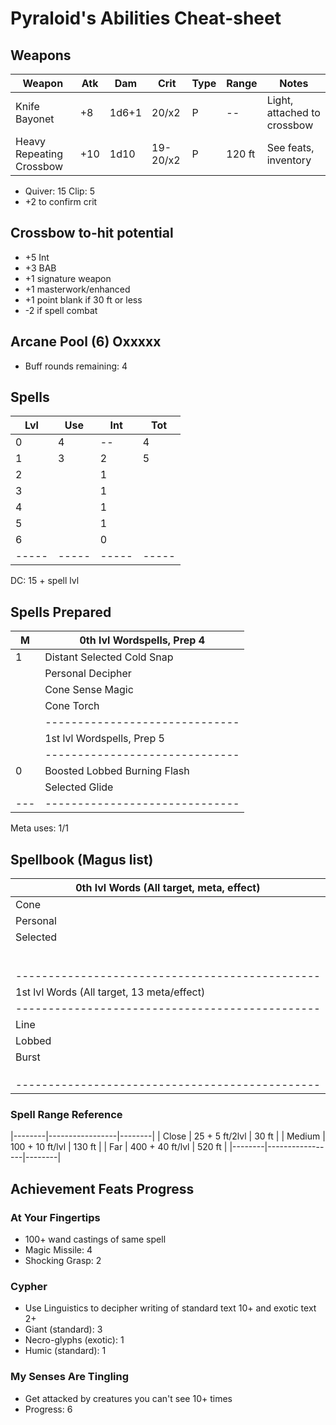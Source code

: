 # Pyraloid's Abilities Cheat-sheet
## Weapons
| Weapon                   | Atk | Dam   | Crit     | Type | Range  | Notes
|--------------------------|-----|-------|----------|------|--------|------------
| Knife Bayonet            | +8  | 1d6+1 |    20/x2 | P    | --     | Light, attached to crossbow
| Heavy Repeating Crossbow | +10 | 1d10  | 19-20/x2 | P    | 120 ft | See feats, inventory
- Quiver: 15 Clip: 5
- +2 to confirm crit

## Crossbow to-hit potential
- +5 Int
- +3 BAB
- +1 signature weapon
- +1 masterwork/enhanced
- +1 point blank if 30 ft or less
- -2 if spell combat

## Arcane Pool (6) Oxxxxx
- Buff rounds remaining: 4

## Spells
| Lvl | Use | Int | Tot |
|-----|-----|-----|-----|
|  0  |  4  | --  |  4  |
|  1  |  3  |  2  |  5  |
|  2  |     |  1  |     |
|  3  |     |  1  |     |
|  4  |     |  1  |     |
|  5  |     |  1  |     |
|  6  |     |  0  |     |
|-----|-----|-----|-----|
DC: 15 + spell lvl

## Spells Prepared
| M | 0th lvl Wordspells, Prep 4   |
|---|------------------------------|
| 1 | Distant Selected Cold Snap   |
|   | Personal Decipher            |
|   | Cone Sense Magic             |
|   | Cone Torch                   |
|   |------------------------------|
|   | 1st lvl Wordspells, Prep 5   |
|   |------------------------------|
| 0 | Boosted Lobbed Burning Flash |xxxx
|   | Selected Glide               |O
|---|------------------------------|
Meta uses: 1/1

## Spellbook (Magus list)
| 0th lvl Words (All target, meta, effect)      |
|-----------------------------------------------|
| Cone          | Boost         | Acid Burn     |
| Personal      | Distant       | Cold Snap     |
| Selected      | Flexible      | Decipher      |
|               | Lengthy       | Flame Jet     |
|               |               | Force Block   |
|               |               | Lift          |
|               |               | Sense Magic   |
|               |               | Spark         |
|               |               | Torch         |
|-----------------------------------------------|
| 1st lvl Words (All target, 13 meta/effect)    |
|-----------------------------------------------|
| Line          | Careful       | Burning Flash |
| Lobbed        | Easily Cast   | Dash          |
| Burst         | Object        | Fade          |
|               | Quiet         | Force Shield  |
|               | Simple        | Glide         |
|               |               | Shock Arc     |
|-----------------------------------------------|

### Spell Range Reference
|--------|-----------------|--------|
| Close  | 25 + 5 ft/2lvl  |  30 ft |
| Medium | 100 + 10 ft/lvl | 130 ft |
| Far    | 400 + 40 ft/lvl | 520 ft |
|--------|-----------------|--------|

## Achievement Feats Progress
### At Your Fingertips
- 100+ wand castings of same spell
- Magic Missile: 4
- Shocking Grasp: 2

### Cypher
- Use Linguistics to decipher writing of standard text 10+ and exotic text 2+
- Giant (standard): 3
- Necro-glyphs (exotic): 1
- Humic (standard): 1

### My Senses Are Tingling
- Get attacked by creatures you can't see 10+ times
- Progress: 6
